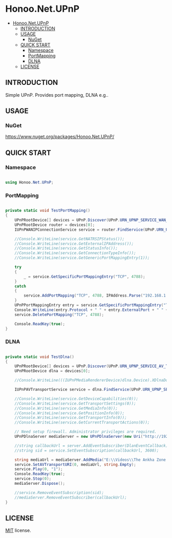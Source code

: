 # Honoo.Net.UPnP

- [Honoo.Net.UPnP](#honoonetupnp)
  - [INTRODUCTION](#introduction)
  - [USAGE](#usage)
    - [NuGet](#nuget)
  - [QUICK START](#quick-start)
    - [Namespace](#namespace)
    - [PortMapping](#portmapping)
    - [DLNA](#dlna)
  - [LICENSE](#license)

## INTRODUCTION

Simple UPnP. Provides port mapping, DLNA e.g..

## USAGE

### NuGet

<https://www.nuget.org/packages/Honoo.Net.UPnP/>

## QUICK START

### Namespace

```c#

using Honoo.Net.UPnP;

```

### PortMapping

```c#

private static void TestPortMapping()
{
    UPnPRootDevice[] devices = UPnP.Discover(UPnP.URN_UPNP_SERVICE_WAN_IP_CONNECTION_1, 2000);
    UPnPRootDevice router = devices[0];
    IUPnPWANIPConnectionService service = router.FindService(UPnP.URN_UPNP_SERVICE_WAN_IP_CONNECTION_1);

    //Console.WriteLine(service.GetNATRSIPStatus());
    //Console.WriteLine(service.GetExternalIPAddress());
    //Console.WriteLine(service.GetStatusInfo());
    //Console.WriteLine(service.GetConnectionTypeInfo());
    //Console.WriteLine(service.GetGenericPortMappingEntry(1));

    try
    {
        _ = service.GetSpecificPortMappingEntry("TCP", 4788);
    }
    catch
    {
        service.AddPortMapping("TCP", 4788, IPAddress.Parse("192.168.1.11"), 4788, true, "test", 0);
    }
    UPnPPortMappingEntry entry = service.GetSpecificPortMappingEntry("TCP", 4788);
    Console.WriteLine(entry.Protocol + " " + entry.ExternalPort + " " + entry.InternalClient + ":" + entry.InternalPort);
    service.DeletePortMapping("TCP", 4788);

    Console.ReadKey(true);
}

```

### DLNA

```c#

private static void TestDlna()
{
    UPnPRootDevice[] devices = UPnP.Discover(UPnP.URN_UPNP_SERVICE_AV_TRANSPORT_1, 2000);
    UPnPRootDevice dlna = devices[0];

    //Console.WriteLine(((IUPnPMediaRendererDevice)dlna.Device).XDlnaDoc);

    IUPnPAVTransportService service = dlna.FindService(UPnP.URN_UPNP_SERVICE_AV_TRANSPORT_1);

    //Console.WriteLine(service.GetDeviceCapabilities(0));
    //Console.WriteLine(service.GetTransportSettings(0));
    //Console.WriteLine(service.GetMediaInfo(0));
    //Console.WriteLine(service.GetPositionInfo(0));
    //Console.WriteLine(service.GetTransportInfo(0));
    //Console.WriteLine(service.GetCurrentTransportActions(0));

    // Need setup firewall. Administrator privileges are required.
    UPnPDlnaServer mediaServer = new UPnPDlnaServer(new Uri("http://192.168.1.11:8080/"));

    //string callbackUrl = server.AddEventSubscriber(DlanEventCallback);
    //string sid = service.SetEventSubscription(callbackUrl, 3600);

    string mediaUrl = mediaServer.AddMedia("E:\\Videos\\The Ankha Zone.mp4");
    service.SetAVTransportURI(0, mediaUrl, string.Empty);
    service.Play(0, "1");
    Console.ReadKey(true);
    service.Stop(0);
    mediaServer.Dispose();

    //service.RemoveEventSubscription(sid);
    //mediaServer.RemoveEventSubscriber(callbackUrl);
}

```

## LICENSE

[MIT](LICENSE) license.
